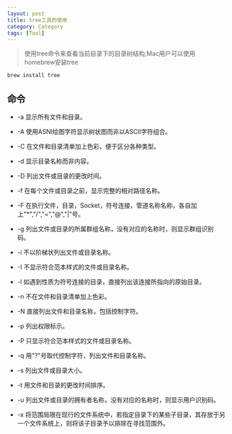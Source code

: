 ```yaml
---
layout: post
title: tree工具的使用
category: Category
tags: [Tool]
---
```



> 使用tree命令来查看当前目录下的目录树结构,Mac用户可以使用homebrew安装tree


```objective-c
brew install tree
```


## 命令

* -a 显示所有文件和目录。

* -A 使用ASNI绘图字符显示树状图而非以ASCII字符组合。

* -C 在文件和目录清单加上色彩，便于区分各种类型。

* -d 显示目录名称而非内容。

* -D 列出文件或目录的更改时间。

* -f 在每个文件或目录之前，显示完整的相对路径名称。

* -F 在执行文件，目录，Socket，符号连接，管道名称名称，各自加上"*","/","=","@","|"号。

* -g 列出文件或目录的所属群组名称，没有对应的名称时，则显示群组识别码。

* -i 不以阶梯状列出文件或目录名称。

* -I 不显示符合范本样式的文件或目录名称。

* -l 如遇到性质为符号连接的目录，直接列出该连接所指向的原始目录。

* -n 不在文件和目录清单加上色彩。

* -N 直接列出文件和目录名称，包括控制字符。

* -p 列出权限标示。

* -P 只显示符合范本样式的文件或目录名称。

* -q 用"?"号取代控制字符，列出文件和目录名称。

* -s 列出文件或目录大小。

* -t 用文件和目录的更改时间排序。

* -u 列出文件或目录的拥有者名称，没有对应的名称时，则显示用户识别码。

* -x 将范围局限在现行的文件系统中，若指定目录下的某些子目录，其存放于另一个文件系统上，则将该子目录予以排除在寻找范围外。

